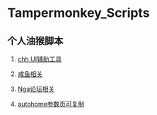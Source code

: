 # Tampermonkey_Scripts

## 个人油猴脚本

1. [chh UI辅助工具](../../raw/master/chh_ui_helper.user.js)

2. [咸鱼相关](../../raw/master/clearXianYuMasking.user.js)

3. [Nga论坛相关](../../raw/master/Nga_bangui_hide.user.js)

4. [autohome参数页可复制](../../raw/master/autohome%20span%20--text.user.js)